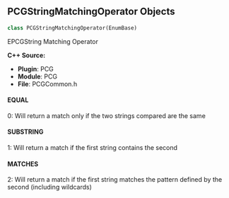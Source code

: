 ## PCGStringMatchingOperator Objects

```python
class PCGStringMatchingOperator(EnumBase)
```

EPCGString Matching Operator

**C++ Source:**

- **Plugin**: PCG
- **Module**: PCG
- **File**: PCGCommon.h

<a id="unreal.PCGStringMatchingOperator.EQUAL"></a>

#### EQUAL

0: Will return a match only if the two strings compared are the same

<a id="unreal.PCGStringMatchingOperator.SUBSTRING"></a>

#### SUBSTRING

1: Will return a match if the first string contains the second

<a id="unreal.PCGStringMatchingOperator.MATCHES"></a>

#### MATCHES

2: Will return a match if the first string matches the pattern defined by the second (including wildcards)

<a id="unreal.PCGDensityMergeOperation"></a>